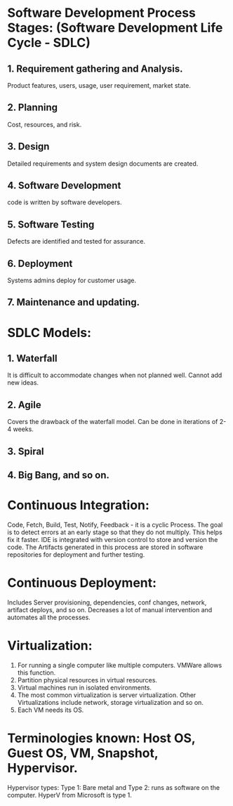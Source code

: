 # Software Development Process Stages: (Software Development Life Cycle - SDLC)
## 1. Requirement gathering and Analysis.
  Product features, users, usage, user requirement, market state.
## 2. Planning
  Cost, resources, and risk.
## 3. Design
  Detailed requirements and system design documents are created.
## 4. Software Development
  code is written by software developers.
## 5. Software Testing
  Defects are identified and tested for assurance.
## 6. Deployment
  Systems admins deploy for customer usage.
## 7. Maintenance and updating.

# SDLC Models:
## 1. Waterfall
  It is difficult to accommodate changes when not planned well. Cannot add new ideas.
## 2. Agile
  Covers the drawback of the waterfall model. Can be done in iterations of 2-4 weeks.
## 3. Spiral 
## 4. Big Bang, and so on.

# Continuous Integration:
  Code, Fetch, Build, Test, Notify, Feedback - it is a cyclic Process.
  The goal is to detect errors at an early stage so that they do not multiply. This helps fix it faster.
  IDE is integrated with version control to store and version the code.
  The Artifacts generated in this process are stored in software repositories for deployment and further testing.

# Continuous Deployment:
  Includes Server provisioning, dependencies, conf changes, network, artifact deploys, and so on.
  Decreases a lot of manual intervention and automates all the processes.
  
# Virtualization:
1. For running a single computer like multiple computers. VMWare allows this function.
2. Partition physical resources in virtual resources.
3. Virtual machines run in isolated environments.
4. The most common virtualization is server virtualization. Other Virtualizations include network, storage virtualization and so on.
5. Each VM needs its OS.

# Terminologies known: Host OS, Guest OS, VM, Snapshot, Hypervisor.
Hypervisor types: Type 1: Bare metal and Type 2: runs as software on the computer.
HyperV from Microsoft is type 1.


